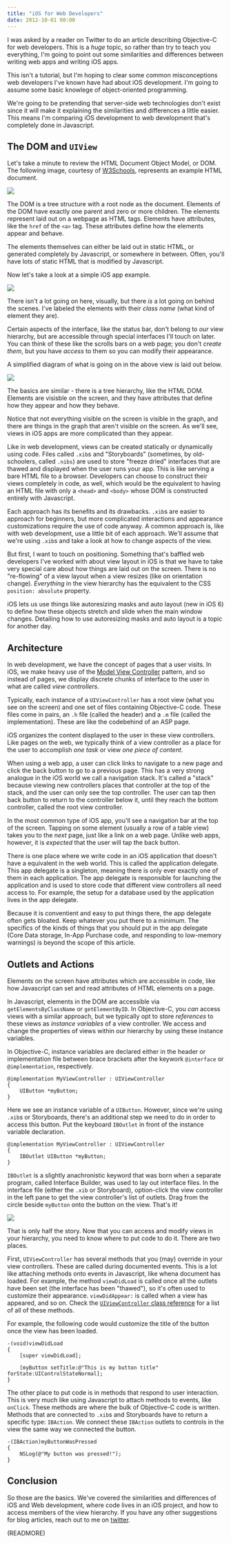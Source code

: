 ```yaml
---
title: "iOS for Web Developers"
date: 2012-10-01 00:00
---
```


I was asked by a reader on Twitter to do an article describing Objective-C for web developers. This is a _huge_ topic, so rather than try to teach you everything, I'm going to point out some similarities and differences between writing web apps and writing iOS apps.

This isn't a tutorial, but I'm hoping to clear some common misconceptions web developers I've known have had about iOS development. I'm going to assume some basic knowlege of object-oriented programming.

We're going to be pretending that server-side web technologies don't exist since it will make it explaining the similarities and differences a little easier. This means I'm comparing iOS development to web development that's completely done in Javascript.

## The DOM and `UIView`

Let's take a minute to review the HTML Document Object Model, or DOM. The following image, courtesy of [W3Schools](http://www.w3schools.com/htmldom/default.asp), represents an example HTML document.

 ![](/img/import/blog/ios-for-web-developers/0592FD6876B24EF5AD3CBF8C64F5F07D.gif)

The DOM is a tree structure with a root node as the document. Elements of the DOM have exactly one parent and zero or more children. The elements represent laid out on a webpage as HTML tags. Elements have attributes, like the `href` of the `<a>` tag. These attributes define how the elements appear and behave.

The elements themselves can either be laid out in static HTML, or generated completely by Javascript, or somewhere in between. Often, you'll have lots of static HTML that is modified by Javascript.

Now let's take a look at a simple iOS app example.

 ![](/img/import/blog/ios-for-web-developers/614DEB35A7A54927BFD128009FAC44E5.png)

There isn't a lot going on here, visually, but there _is_ a lot going on behind the scenes. I've labeled the elements with their _class name_ (what kind of element they are).

Certain aspects of the interface, like the status bar, don't belong to _our_ view hierarchy, but are accessible through special interfaces I'll touch on later. You can think of these like the scrolls bars on a web page; you don't _create them_, but you have _access_ to them so you can modify their appearance.

A simplified diagram of what is going on in the above view is laid out below.

 ![](/img/import/blog/ios-for-web-developers/BA5ECBB142C94ADF90776AA88ACE5B9D.png)

The basics are similar - there is a tree hierarchy, like the HTML DOM. Elements are visisble on the screen, and they have attributes that define how they appear and how they behave.

Notice that not everything visible on the screen is visible in the graph, and there are things in the graph that aren't visible on the screen. As we'll see, views in iOS apps are more complicated than they appear.

Like in web development, views can be created statically or dynamically using code. Files called `.xib`s and "Storyboards" (sometimes, by old-schoolers, called `.nibs`) are used to store "freeze dried" interfaces that are thawed and displayed when the user runs your app. This is like serving a bare HTML file to a browser. Developers can choose to construct their views completely in code, as well, which would be the equivalent to having an HTML file with only a `<head>` and `<body>` whose DOM is constructed entirely with Javascript.

Each approach has its benefits and its drawbacks. `.xib`s are easier to approach for beginners, but more complicated interactions and appearance customizations require the use of code anyway. A common approach is, like with web development, use a little bit of each approach. We'll assume that we're using `.xib`s and take a look at how to change aspects of the view.

But first, I want to touch on positioning. Something that's baffled web developers I've worked with about view layout in iOS is that we have to take very special care about how things are laid out on the screen. There is no "re-flowing" of a view layout when a view resizes (like on orientation change). _Everything_ in the view hierarchy has the equivalent to the CSS `position: absolute` property.

iOS lets us use things like autoresizing masks and auto layout (new in iOS 6) to define how these objects stretch and slide when the main window changes. Detailing how to use autoresizing masks and auto layout is a topic for another day.

## Architecture

In web development, we have the concept of pages that a user visits. In iOS, we make heavy use of the [Model View Controller](http://en.wikipedia.org/wiki/Model%E2%80%93view%E2%80%93controller) pattern, and so instead of pages, we display discrete chunks of interface to the user in what are called _view controllers_.

Typically, each instance of a `UIViewController` has a root view (what you see on the screen) and one set of files containing Objective-C code. These files come in pairs, an `.h` file (called the header) and a `.m` file (called the implementation). These are like the codebehind of an ASP page.

iOS organizes the content displayed to the user in these view controllers. Like pages on the web, we typically think of a view controller as a place for the user to accomplish _one task_ or view _one piece of content_.

When using a web app, a user can click links to navigate to a new page and click the back button to go to a previous page. This has a very strong analogue in the iOS world we call a navigation stack. It's called a "stack" because viewing new controllers places that controller at the top of the stack, and the user can only see the top controller. The user can tap then back button to return to the controller below it, until they reach the bottom controller, called the root view controller.

In the most common type of iOS app, you'll see a navigation bar at the top of the screen. Tapping on some element (usually a row of a table view) takes you to the _next_ page, just like a link on a web page. Unlike web apps, however, it is _expected_ that the user will tap the back button.

There is one place where we write code in an iOS application that doesn't have a equivalent in the web world. This is called the application delegate. This app delegate is a singleton, meaning there is only ever exactly one of them in each application. The app delegate is responsible for launching the application and is used to store code that different view controllers all need access to. For example, the setup for a database used by the application lives in the app delegate.

Because it is conventient and easy to put things there, the app delegate often gets bloated. Keep whatever you put there to a minimum. The specifics of the kinds of things that you should put in the app delegate (Core Data storage, In-App Purchase code, and responding to low-memory warnings) is beyond the scope of this article.

## Outlets and Actions

Elements on the screen have attributes which are accessible in code, like how Javascript can set and read attributes of HTML elements on a page.

In Javascript, elements in the DOM are accessible via `getElementsByClassName` or `getElementByID`. In Objective-C, you _can_ access views with a similar approach, but we typically opt to store _references_ to these views as _instance variables_ of a view controller. We access and change the properties of views within our hierarchy by using these instance variables.

In Objective-C, instance variables are declared either in the header or implementation file between brace brackets after the keywork `@interface` or `@implementation`, respectively.

```
@implementation MyViewController : UIViewController
{
    UIButton *myButton;
}
```

Here we see an instance variable of a `UIButton`. However, since we're using `.xib`s or Storyboards, there's an additional step we need to do in order to access this button. Put the keyboard `IBOutlet` in front of the instance variable declaration.

```
@implementation MyViewController : UIViewController
{
    IBOutlet UIButton *myButton;
}
```

`IBOutlet` is a slightly anachronistic keyword that was born when a separate program, called Interface Builder, was used to lay out interface files. In the interface file (either the `.xib` or Storyboard), option-click the view controller in the left pane to get the view controller's list of outlets. Drag from the circle beside `myButton` onto the button on the view. That's it!

 ![](/img/import/blog/ios-for-web-developers/2CF509714C4D48138550C828114B2A46.png)

That is only half the story. Now that you can access and modify views in your hierarchy, you need to know where to put code to do it. There are two places.

First, `UIViewController` has several methods that you (may) override in your view controllers. These are called during documented events. This is a lot like attaching methods onto events in Javascript, like whena document has loaded. For example, the method `viewDidLoad` is called once all the outlets have been set (the interface has been "thawed"), so it's often used to customize their appearance. `viewDidAppear:` is called when a view has appeared, and so on. Check the [`UIViewController` class reference](http://developer.apple.com/library/ios/#documentation/uikit/reference/UIViewController_Class/Reference/Reference.html) for a list of all of these methods.

For example, the following code would customize the title of the button once the view has been loaded.

```
-(void)viewDidLoad
{
    [super viewDidLoad];

    [myButton setTitle:@"This is my button title" forState:UIControlStateNormal];
}
```

The other place to put code is in methods that respond to user interaction. This is very much like using Javascript to attach methods to events, like `onClick`. These methods are where the bulk of Objective-C code is written. Methods that are connected to `.xib`s and Storyboards have to return a specific type: `IBAction`. We connect these `IBAction` outlets to controls in the view the same way we connected the button.

```
-(IBAction)myButtonWasPressed
{
    NSLog(@"My button was pressed!");
}
```

## Conclusion

So those are the basics. We've covered the similarities and differences of iOS and Web development, where code lives in an iOS project, and how to access members of the view hierarchy. If you have any other suggestions for blog articles, reach out to me on [twitter](http://twitter.com/ashfurrow).

(READMORE)
